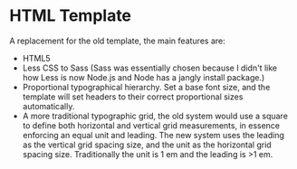 # HTML Template

A replacement for the old template, the main features are:

- HTML5
- Less CSS to Sass (Sass was essentially chosen because I didn't like how Less is now Node.js and Node has a jangly install package.)
- Proportional typographical hierarchy. Set a base font size, and the template will set headers to their correct proportional sizes automatically.
- A more traditional typographic grid, the old system would use a square to define both horizontal and vertical grid measurements, in essence enforcing an equal unit and leading. The new system uses the leading as the vertical grid spacing size, and the unit as the horizontal grid spacing size. Traditionally the unit is 1 em and the leading is >1 em.